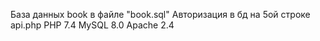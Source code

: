 База данных book в файле "book.sql"
Авторизация в бд на 5ой строке api.php
PHP 7.4
MySQL 8.0
Apache 2.4
